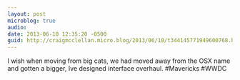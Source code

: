 ```yaml
---
layout: post
microblog: true
audio: 
date: 2013-06-10 12:35:20 -0500
guid: http://craigmcclellan.micro.blog/2013/06/10/t344145771949600768.html
---
```

I wish when moving from big cats, we had moved away from the OSX name and gotten a bigger, Ive designed interface overhaul. #Mavericks #WWDC
